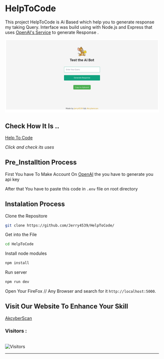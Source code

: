 # HelpToCode

This project HelpToCode is Ai Based which help you to generate response my taking Query. Interface was build using with Node.js and Express that uses [OpenAI's Service](https://beta.openai.com/docs/guides/) to generate Response . 

 <a href="https://dull-erin-gharial-hem.cyclic.app/"></a>

<img src="public/screen.png" width="100%" height="50%">

## Check How It Is ..

[Help To Code](https://dull-erin-gharial-hem.cyclic.app/)

<i>Click and check its uses</i>

## Pre_Installtion Process

First You have To Make Account On [OpenAI](https://beta.openai.com/) the you have to generate you api key

After that You have to paste this code in `.env` file on root directory


## Instalation Process

Clone the Repositore

```bash
git clone https://github.com/Jerry4539/HelpToCode/
```

Get into the File

```bash
cd HelpToCode
```
Install node modules

```bash
npm install
```

Run server

```bash
npm run dev
```

Open Your FireFox // Any Browser and search for it `http://localhost:5000`. 

## Visit Our Website To Enhance Your Skill

[AkcyberScan](https://jerry4539.online)


<h3>Visitors :</h3>
<br>
<img src="https://profile-counter.glitch.me/HelpToCode/count.svg" alt="Visitors">
<hr>
<br>




